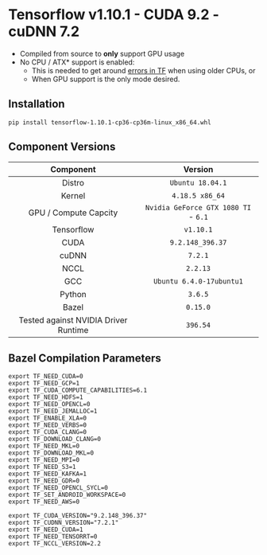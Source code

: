Tensorflow v1.10.1 - CUDA 9.2 - cuDNN 7.2
=================

* Compiled from source to **only** support GPU usage
* No CPU / ATX\* support is enabled:
  * This is needed to get around [errors in TF](https://github.com/tensorflow/tensorflow/issues/19584) when using older CPUs, or
  * When GPU support is the only mode desired.

## Installation

`pip install tensorflow-1.10.1-cp36-cp36m-linux_x86_64.whl`

## Component Versions

| Component | Version |
| :-------------: | :-------------: |
| Distro   | `Ubuntu 18.04.1`   |
| Kernel   |  `4.18.5 x86_64`   |
| GPU / Compute Capcity     |  `Nvidia GeForce GTX 1080 TI` - `6.1`  |
| Tensorflow   |  `v1.10.1`   |
| CUDA   |  `9.2.148_396.37`   |
| cuDNN   |  `7.2.1`   |
| NCCL   |  `2.2.13`   |
| GCC   |  `Ubuntu 6.4.0-17ubuntu1`   |
| Python   |  `3.6.5`   |
| Bazel   |  `0.15.0`   |
| Tested against NVIDIA Driver Runtime   |  `396.54`   |

## Bazel Compilation Parameters

```
export TF_NEED_CUDA=0
export TF_NEED_GCP=1
export TF_CUDA_COMPUTE_CAPABILITIES=6.1
export TF_NEED_HDFS=1
export TF_NEED_OPENCL=0
export TF_NEED_JEMALLOC=1
export TF_ENABLE_XLA=0
export TF_NEED_VERBS=0
export TF_CUDA_CLANG=0
export TF_DOWNLOAD_CLANG=0
export TF_NEED_MKL=0
export TF_DOWNLOAD_MKL=0
export TF_NEED_MPI=0
export TF_NEED_S3=1
export TF_NEED_KAFKA=1
export TF_NEED_GDR=0
export TF_NEED_OPENCL_SYCL=0
export TF_SET_ANDROID_WORKSPACE=0
export TF_NEED_AWS=0

export TF_CUDA_VERSION="9.2.148_396.37"
export TF_CUDNN_VERSION="7.2.1"
export TF_NEED_CUDA=1
export TF_NEED_TENSORRT=0
export TF_NCCL_VERSION=2.2
```
